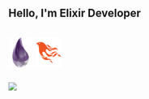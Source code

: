 ## Hello, I'm Elixir Developer

<div style="display: inline_block"><br>
  <img align="center" alt="elixir" height="60" width="50" src="https://raw.githubusercontent.com/devicons/devicon/master/icons/elixir/elixir-original.svg">
  <img align="center" alt="phoenix" height="60" width="50" src="https://raw.githubusercontent.com/devicons/devicon/master/icons/phoenix/phoenix-original.svg">
</div>
  
##
  
<div>
  <a href="https://www.linkedin.com/in/allan-egidio/" target="_blank">
    <img src="https://img.shields.io/badge/-LinkedIn-%230077B5?style=for-the-badge&logo=linkedin&logoColor=white" target="_blank">
  </a>
</div>